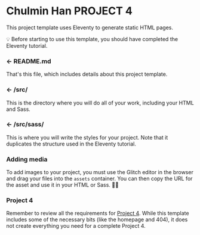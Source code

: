 Chulmin Han PROJECT 4
============

This project template uses Eleventy to generate static HTML pages.

💡 Before starting to use this template, you should have completed the Eleventy tutorial.

### ← README.md

That's this file, which includes details about this project template.

### ← /src/

This is the directory where you will do all of your work, including your HTML and Sass.

### ← /src/sass/

This is where you will write the styles for your project. Note that it duplicates the structure used in the Eleventy tutorial.

### Adding media

To add images to your project, you must use the Glitch editor in the browser and drag your files into the `assets` container. You can then copy the URL for the asset and use it in your HTML or Sass. 👍🏻

### Project 4

Remember to review all the requirements for [Project 4](https://mica-web.github.io/gd-431/projects/project04/). While this template includes some of the necessary bits (like the homepage and 404), it does not create everything you need for a complete Project 4.
